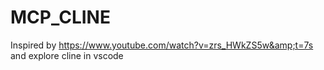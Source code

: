 # MCP_CLINE
Inspired by https://www.youtube.com/watch?v=zrs_HWkZS5w&amp;t=7s and explore cline in vscode
